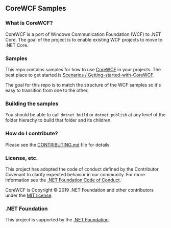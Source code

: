 ## CoreWCF Samples

### What is CoreWCF? 

CoreWCF is a port of Windows Communication Foundation (WCF) to .NET Core. The goal of the project is to enable existing WCF projects to move to .NET Core.

### Samples

This repo contains samples for how to use [CoreWCF](../../../CoreWCF/) in your projects. The best place to get started is [Scenarios / Getting-started-with-CoreWCF](Scenarios/Getting-Started-with-CoreWCF).

The goal for this repo is to match the structure of the WCF samples so it's easy to transition from one to the other.

### Building the samples

You should be able to call `dotnet build` or `dotnet publish` at any level of the folder hierachy to build that folder and its children.

### How do I contribute?

Please see the [CONTRIBUTING.md](CONTRIBUTING.md) file for details.

### License, etc.

This project has adopted the code of conduct defined by the Contributor Covenant to clarify expected behavior in our community.
For more information see the [.NET Foundation Code of Conduct](https://dotnetfoundation.org/code-of-conduct).

CoreWCF is Copyright &copy; 2019 .NET Foundation and other contributors under the [MIT license](LICENSE).

### .NET Foundation

This project is supported by the [.NET Foundation](https://dotnetfoundation.org).
